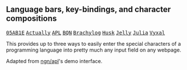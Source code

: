 ## Language bars, key-bindings, and character compositions
<a href="https://abrudz.github.io/lb/05ab1e"><kbd>05AB1E</kbd></a>
<a href="https://abrudz.github.io/lb/actually"><kbd>Actually</kbd></a>
<a href="https://abrudz.github.io/lb/apl"><kbd>APL</kbd></a>
<a href="https://abrudz.github.io/lb/bqn"><kbd>BQN</kbd></a>
<a href="https://abrudz.github.io/lb/brachylog"><kbd>Brachylog</kbd></a>
<a href="https://abrudz.github.io/lb/husk"><kbd>Husk</button></a>
<a href="https://abrudz.github.io/lb/jelly"><kbd>Jelly</kbd></a>
<a href="https://abrudz.github.io/lb/julia"><kbd>Julia</kbd></a>
<a href="https://abrudz.github.io/lb/vyxal"><kbd>Vyxal</kbd></a>

This provides up to three ways to easily enter the special characters of a programming language into pretty much any input field on any webpage.

Adapted from [ngn/apl](https://aplwiki.com/wiki/ngn/apl)'s demo interface.
